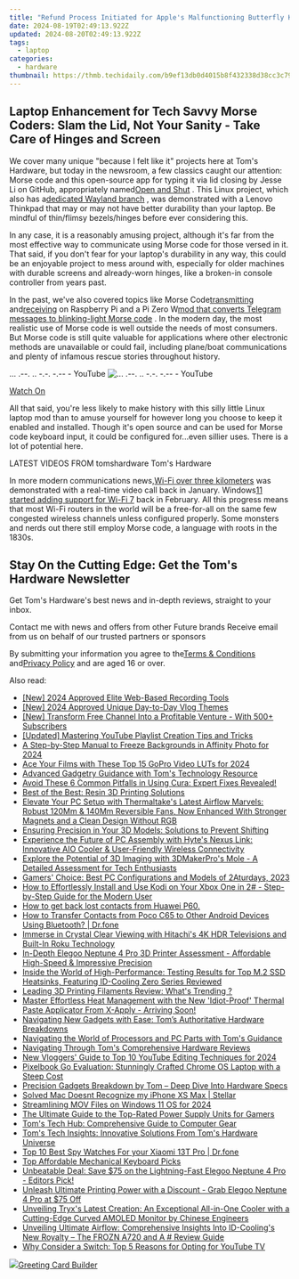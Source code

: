 ```yaml
---
title: "Refund Process Initiated for Apple's Malfunctioning Butterfly Keyboard: Up to $395 Reimbursement Per Laptop"
date: 2024-08-19T02:49:13.922Z
updated: 2024-08-20T02:49:13.922Z
tags:
  - laptop
categories:
  - hardware
thumbnail: https://thmb.techidaily.com/b9ef13db0d4015b8f432338d38cc3c79dffc2187f90b8af800f112790cda12e7.JPG
---
```


## Laptop Enhancement for Tech Savvy Morse Coders: Slam the Lid, Not Your Sanity - Take Care of Hinges and Screen

We cover many unique "because I felt like it" projects here at Tom's Hardware, but today in the newsroom, a few classics caught our attention: Morse code and this open-source app for typing it via lid closing by Jesse Li on GitHub, appropriately named[Open and Shut](https://github.com/veggiedefender/open-and-shut) . This Linux project, which also has a[dedicated Wayland branch](https://github.com/veggiedefender/open-and-shut/tree/wayland) , was demonstrated with a Lenovo Thinkpad that may or may not have better durability than your laptop. Be mindful of thin/flimsy bezels/hinges before ever considering this.

 In any case, it is a reasonably amusing project, although it's far from the most effective way to communicate using Morse code for those versed in it. That said, if you don't fear for your laptop's durability in any way, this could be an enjoyable project to mess around with, especially for older machines with durable screens and already-worn hinges, like a broken-in console controller from years past.

 In the past, we've also covered topics like Morse Code[transmitting](https://tools.techidaily.com) and[receiving](https://tools.techidaily.com) on Raspberry Pi and a Pi Zero W[mod that converts Telegram messages to blinking-light Morse code](https://tools.techidaily.com) . In the modern day, the most realistic use of Morse code is well outside the needs of most consumers. But Morse code is still quite valuable for applications where other electronic methods are unavailable or could fail, including plane/boat communications and plenty of infamous rescue stories throughout history.

... .--. .. -.-. -.-- - YouTube ![... .--. .. -.-. -.-- - YouTube](https://img.youtube.com/vi/UAQ60P61vYw/maxresdefault.jpg)

[Watch On](https://youtu.be/UAQ60P61vYw)

 All that said, you're less likely to make history with this silly little Linux laptop mod than to amuse yourself for however long you choose to keep it enabled and installed. Though it's open source and can be used for Morse code keyboard input, it could be configured for...even sillier uses. There is a lot of potential here.

 LATEST VIDEOS FROM tomshardware Tom's Hardware

 In more modern communications news,[Wi-Fi over three kilometers](https://tools.techidaily.com) was demonstrated with a real-time video call back in January. Windows[11 started adding support for Wi-Fi 7](https://tools.techidaily.com) back in February. All this progress means that most Wi-Fi routers in the world will be a free-for-all on the same few congested wireless channels unless configured properly. Some monsters and nerds out there still employ Morse code, a language with roots in the 1830s.

## Stay On the Cutting Edge: Get the Tom's Hardware Newsletter

 Get Tom's Hardware's best news and in-depth reviews, straight to your inbox.

 Contact me with news and offers from other Future brands  Receive email from us on behalf of our trusted partners or sponsors

 By submitting your information you agree to the[Terms & Conditions](https://futureplc.com/terms-conditions/) and[Privacy Policy](https://futureplc.com/privacy-policy/) and are aged 16 or over.

<ins class="adsbygoogle"
     style="display:block"
     data-ad-format="autorelaxed"
     data-ad-client="ca-pub-7571918770474297"
     data-ad-slot="1223367746"></ins>



<ins class="adsbygoogle"
     style="display:block"
     data-ad-client="ca-pub-7571918770474297"
     data-ad-slot="8358498916"
     data-ad-format="auto"
     data-full-width-responsive="true"></ins>

<span class="atpl-alsoreadstyle">Also read:</span>
<div><ul>
<li><a href="https://screen-capture.techidaily.com/new-2024-approved-elite-web-based-recording-tools/"><u>[New] 2024 Approved  Elite Web-Based Recording Tools</u></a></li>
<li><a href="https://youtube-data.techidaily.com/024-approved-unique-day-to-day-vlog-themes/"><u>[New] 2024 Approved  Unique Day-to-Day Vlog Themes</u></a></li>
<li><a href="https://facebook-video-share.techidaily.com/new-transform-free-channel-into-a-profitable-venture-with-500plus-subscribers/"><u>[New] Transform Free Channel Into a Profitable Venture - With 500+ Subscribers</u></a></li>
<li><a href="https://facebook-record-videos.techidaily.com/updated-mastering-youtube-playlist-creation-tips-and-tricks/"><u>[Updated] Mastering YouTube Playlist Creation  Tips and Tricks</u></a></li>
<li><a href="https://fox-helps.techidaily.com/a-step-by-step-manual-to-freeze-backgrounds-in-affinity-photo-for-2024/"><u>A Step-by-Step Manual to Freeze Backgrounds in Affinity Photo for 2024</u></a></li>
<li><a href="https://extra-resources.techidaily.com/ace-your-films-with-these-top-15-gopro-video-luts-for-2024/"><u>Ace Your Films with These Top 15 GoPro Video LUTs for 2024</u></a></li>
<li><a href="https://hardware-tips.techidaily.com/advanced-gadgetry-guidance-with-toms-technology-resource/"><u>Advanced Gadgetry Guidance with Tom's Technology Resource</u></a></li>
<li><a href="https://hardware-tips.techidaily.com/avoid-these-6-common-pitfalls-in-using-cura-expert-fixes-revealed/"><u>Avoid These 6 Common Pitfalls in Using Cura: Expert Fixes Revealed!</u></a></li>
<li><a href="https://hardware-tips.techidaily.com/best-of-the-best-resin-3d-printing-solutions/"><u>Best of the Best: Resin 3D Printing Solutions</u></a></li>
<li><a href="https://hardware-tips.techidaily.com/elevate-your-pc-setup-with-thermaltakes-latest-airflow-marvels-robust-120mm-and-140mm-reversible-fans-now-enhanced-with-stronger-magnets-and-a-clean-design-8/"><u>Elevate Your PC Setup with Thermaltake's Latest Airflow Marvels: Robust 120Mm & 140Mm Reversible Fans, Now Enhanced With Stronger Magnets and a Clean Design Without RGB</u></a></li>
<li><a href="https://hardware-tips.techidaily.com/ensuring-precision-in-your-3d-models-solutions-to-prevent-shifting/"><u>Ensuring Precision in Your 3D Models: Solutions to Prevent Shifting</u></a></li>
<li><a href="https://hardware-tips.techidaily.com/experience-the-future-of-pc-assembly-with-hytes-nexus-link-innovative-aio-cooler-and-user-friendly-wireless-connectivity/"><u>Experience the Future of PC Assembly with Hyte's Nexus Link: Innovative AIO Cooler & User-Friendly Wireless Connectivity</u></a></li>
<li><a href="https://hardware-tips.techidaily.com/1723125167810-explore-the-potential-of-3d-imaging-with-3dmakerpros-mole-a-detailed-assessment-for-tech-enthusiasts/"><u>Explore the Potential of 3D Imaging with 3DMakerPro's Mole - A Detailed Assessment for Tech Enthusiasts</u></a></li>
<li><a href="https://hardware-tips.techidaily.com/1723125247821-gamers-choice-best-pc-configurations-and-models-of-2aturdays-2023/"><u>Gamers' Choice: Best PC Configurations and Models of 2Aturdays, 2023</u></a></li>
<li><a href="https://tech-haven.techidaily.com/how-to-effortlessly-install-and-use-kodi-on-your-xbox-one-in-2-step-by-step-guide-for-the-modern-user/"><u>How to Effortlessly Install and Use Kodi on Your Xbox One in 2# - Step-by-Step Guide for the Modern User</u></a></li>
<li><a href="https://blog-min.techidaily.com/how-to-get-back-lost-contacts-from-huawei-p60-by-fonelab-android-recover-contacts/"><u>How to get back lost contacts from Huawei P60.</u></a></li>
<li><a href="https://blog-min.techidaily.com/how-to-transfer-contacts-from-poco-c65-to-other-android-devices-using-bluetooth-drfone-by-drfone-transfer-from-android-transfer-from-android/"><u>How to Transfer Contacts from Poco C65 to Other Android Devices Using Bluetooth? | Dr.fone</u></a></li>
<li><a href="https://techno-recovery.techidaily.com/immerse-in-crystal-clear-viewing-with-hitachis-4k-hdr-televisions-and-built-in-roku-technology/"><u>Immerse in Crystal Clear Viewing with Hitachi's 4K HDR Televisions and Built-In Roku Technology</u></a></li>
<li><a href="https://hardware-tips.techidaily.com/in-depth-elegoo-neptune-4-pro-3d-printer-assessment-affordable-high-speed-and-impressive-precision/"><u>In-Depth Elegoo Neptune 4 Pro 3D Printer Assessment - Affordable High-Speed & Impressive Precision</u></a></li>
<li><a href="https://hardware-tips.techidaily.com/inside-the-world-of-high-performance-testing-results-for-top-m2-ssd-heatsinks-featuring-id-cooling-zero-series-reviewed/"><u>Inside the World of High-Performance: Testing Results for Top M.2 SSD Heatsinks, Featuring ID-Cooling Zero Series Reviewed</u></a></li>
<li><a href="https://hardware-tips.techidaily.com/leading-3d-printing-filaments-review-whats-trending/"><u>Leading 3D Printing Filaments Review: What's Trending ?</u></a></li>
<li><a href="https://hardware-tips.techidaily.com/1723175714150-master-effortless-heat-management-with-the-new-idiot-proof-thermal-paste-applicator-from-x-apply-arriving-soon/"><u>Master Effortless Heat Management with the New 'Idiot-Proof' Thermal Paste Applicator From X-Apply - Arriving Soon!</u></a></li>
<li><a href="https://hardware-tips.techidaily.com/navigating-new-gadgets-with-ease-toms-authoritative-hardware-breakdowns/"><u>Navigating New Gadgets with Ease: Tom’s Authoritative Hardware Breakdowns</u></a></li>
<li><a href="https://hardware-tips.techidaily.com/navigating-the-world-of-processors-and-pc-parts-with-toms-guidance/"><u>Navigating the World of Processors and PC Parts with Tom's Guidance</u></a></li>
<li><a href="https://hardware-tips.techidaily.com/navigating-through-toms-comprehensive-hardware-reviews/"><u>Navigating Through Tom's Comprehensive Hardware Reviews</u></a></li>
<li><a href="https://youtube-data.techidaily.com/loggers-guide-to-top-10-youtube-editing-techniques-for-2024/"><u>New Vloggers' Guide to Top 10 YouTube Editing Techniques for 2024</u></a></li>
<li><a href="https://buynow-marvelous.techidaily.com/pixelbook-go-evaluation-stunningly-crafted-chrome-os-laptop-with-a-steep-cost/"><u>Pixelbook Go Evaluation: Stunningly Crafted Chrome OS Laptop with a Steep Cost</u></a></li>
<li><a href="https://hardware-tips.techidaily.com/precision-gadgets-breakdown-by-tom-deep-dive-into-hardware-specs/"><u>Precision Gadgets Breakdown by Tom – Deep Dive Into Hardware Specs</u></a></li>
<li><a href="https://techidaily.com/solved-mac-doesnt-recognize-my-iphone-xs-max-stellar-by-stellar-data-recovery-ios-iphone-data-recovery/"><u>Solved Mac Doesnt Recognize my iPhone XS Max | Stellar</u></a></li>
<li><a href="https://screen-video-capture.techidaily.com/streamlining-mov-files-on-windows-11-os-for-2024/"><u>Streamlining MOV Files on Windows 11 OS for 2024</u></a></li>
<li><a href="https://hardware-tips.techidaily.com/the-ultimate-guide-to-the-top-rated-power-supply-units-for-gamers/"><u>The Ultimate Guide to the Top-Rated Power Supply Units for Gamers</u></a></li>
<li><a href="https://hardware-tips.techidaily.com/toms-tech-hub-comprehensive-guide-to-computer-gear/"><u>Tom's Tech Hub: Comprehensive Guide to Computer Gear</u></a></li>
<li><a href="https://hardware-tips.techidaily.com/toms-tech-insights-innovative-solutions-from-toms-hardware-universe/"><u>Tom's Tech Insights: Innovative Solutions From Tom's Hardware Universe</u></a></li>
<li><a href="https://android-location-track.techidaily.com/top-10-best-spy-watches-for-your-xiaomi-13t-pro-drfone-by-drfone-virtual-android/"><u>Top 10 Best Spy Watches For your Xiaomi 13T Pro | Dr.fone</u></a></li>
<li><a href="https://hardware-tips.techidaily.com/top-affordable-mechanical-keyboard-picks/"><u>Top Affordable Mechanical Keyboard Picks</u></a></li>
<li><a href="https://hardware-tips.techidaily.com/unbeatable-deal-save-75-on-the-lightning-fast-elegoo-neptune-4-pro-editors-pick/"><u>Unbeatable Deal: Save $75 on the Lightning-Fast Elegoo Neptune 4 Pro - Editors Pick!</u></a></li>
<li><a href="https://hardware-tips.techidaily.com/1723125163188-unleash-ultimate-printing-power-with-a-discount-grab-elegoo-neptune-4-pro-at-75-off/"><u>Unleash Ultimate Printing Power with a Discount - Grab Elegoo Neptune 4 Pro at $75 Off</u></a></li>
<li><a href="https://hardware-tips.techidaily.com/unveiling-tryxs-latest-creation-an-exceptional-all-in-one-cooler-with-a-cutting-edge-curved-amoled-monitor-by-chinese-engineers/"><u>Unveiling Tryx's Latest Creation: An Exceptional All-in-One Cooler with a Cutting-Edge Curved AMOLED Monitor by Chinese Engineers</u></a></li>
<li><a href="https://hardware-tips.techidaily.com/unveiling-ultimate-airflow-comprehensive-insights-into-id-coolings-new-royalty-the-frozn-a720-and-a-review-guide/"><u>Unveiling Ultimate Airflow: Comprehensive Insights Into ID-Cooling's New Royalty – The FROZN A720 and A # Review Guide</u></a></li>
<li><a href="https://apple-account.techidaily.com/why-consider-a-switch-top-5-reasons-for-opting-for-youtube-tv/"><u>Why Consider a Switch: Top 5 Reasons for Opting for YouTube TV</u></a></li>
</ul></div>

<!-- affiliate ads begin -->
<a href="https://secure.2checkout.com/order/checkout.php?PRODS=2067133&QTY=1&AFFILIATE=108875&CART=1"><img src="https://www.pearlmountainsoft.com/n_img/product/gcb/banScrn.jpg" border="0">Greeting Card Builder</a>
<!-- affiliate ads end -->